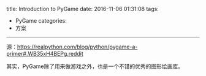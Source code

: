 title: Introduction to PyGame
date: 2016-11-06 01:31:08
tags:
- PyGame
categories:
- 方案
---

源：https://realpython.com/blog/python/pygame-a-primer#.WB35xH4BEPg.reddit

其实，PyGame除了用来做游戏之外，也是一个不错的优秀的图形绘画库。